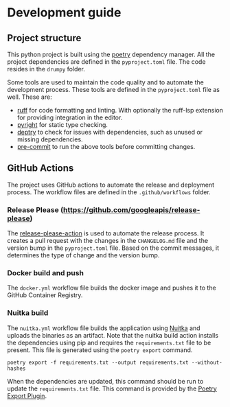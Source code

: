 # Development guide

## Project structure

This python project is built using the [poetry](https://python-poetry.org/) dependency manager.
All the project dependencies are defined in the `pyproject.toml` file. The code resides in the `drumpy` folder.

Some tools are used to maintain the code quality and to automate the development process. These tools are defined in the `pyproject.toml` file as well.
These are:
- [ruff](https://docs.astral.sh/ruff/) for code formatting and linting. With optionally the ruff-lsp extension for providing integration in the editor.
- [pyright](https://github.com/microsoft/pyright) for static type checking.
- [deptry](https://deptry.com/) to check for issues with dependencies, such as unused or missing dependencies.
- [pre-commit](https://pre-commit.com/) to run the above tools before committing changes.

## GitHub Actions

The project uses GitHub actions to automate the release and deployment process. The workflow files are defined in the `.github/workflows` folder.

### Release Please (https://github.com/googleapis/release-please)

The [release-please-action](https://github.com/marketplace/actions/release-please-action) is used to automate the release process. It creates a pull request with the changes in the `CHANGELOG.md` file and the version bump in the `pyproject.toml` file.
Based on the commit messages, it determines the type of change and the version bump.

### Docker build and push

The `docker.yml` workflow file builds the docker image and pushes it to the GitHub Container Registry.

### Nuitka build

The `nuitka.yml` workflow file builds the application using [Nuitka](https://nuitka.net/) and uploads the binaries as an artifact.
Note that the nuitka build action installs the dependencies using pip and requires the `requirements.txt` file to be present.
This file is generated using the `poetry export` command.
```shell
poetry export -f requirements.txt --output requirements.txt --without-hashes 
```
When the dependencies are updated, this command should be run to update the `requirements.txt` file.
This command is provided by the [Poetry Export Plugin](https://github.com/python-poetry/poetry-plugin-export).
